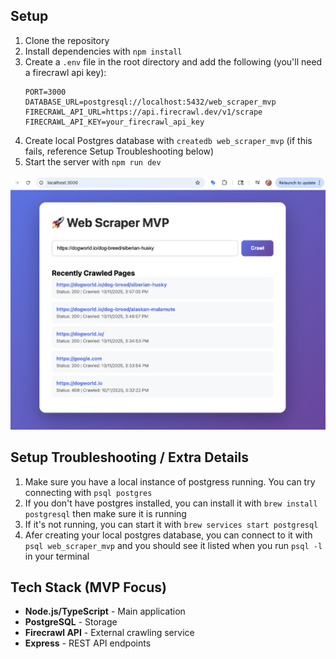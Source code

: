 ## Setup

1. Clone the repository
2. Install dependencies with `npm install`
3. Create a `.env` file in the root directory and add the following (you'll need a firecrawl api key):
   ```
   PORT=3000
   DATABASE_URL=postgresql://localhost:5432/web_scraper_mvp
   FIRECRAWL_API_URL=https://api.firecrawl.dev/v1/scrape
   FIRECRAWL_API_KEY=your_firecrawl_api_key
   ```
4. Create local Postgres database with `createdb web_scraper_mvp` (if this fails, reference Setup Troubleshooting below)
5. Start the server with `npm run dev`

![Web Scraper Homepage](public/images/homepage-example.png)

## Setup Troubleshooting / Extra Details

1. Make sure you have a local instance of postgress running. You can try connecting with `psql postgres`
2. If you don't have postgres installed, you can install it with `brew install postgresql` then make sure it is running
3. If it's not running, you can start it with `brew services start postgresql`
4. Afer creating your local postgres database, you can connect to it with `psql web_scraper_mvp` and you should see it listed when you run `psql -l` in your terminal

## Tech Stack (MVP Focus)

- **Node.js/TypeScript** - Main application
- **PostgreSQL** - Storage
- **Firecrawl API** - External crawling service
- **Express** - REST API endpoints
